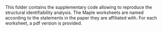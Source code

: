 This folder contains the supplementary code allowing to reproduce the structural identifiability analysis.
The Maple worksheets are named according to the statements in the paper they are affiliated with.
For each worksheet, a pdf version is provided.
